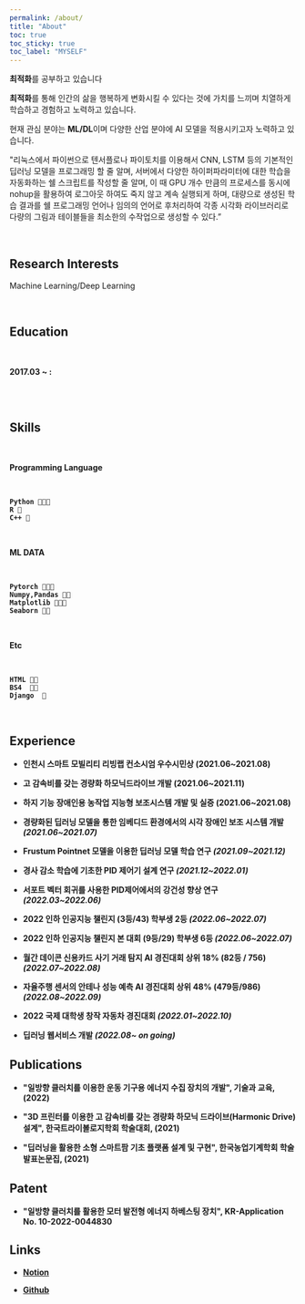 ```yaml
---
permalink: /about/
title: "About"
toc: true
toc_sticky: true
toc_label: "MYSELF"
---
```


**최적화**를 공부하고 있습니다

**최적화**를 통해 인간의 삶을 행복하게 변화시킬 수 있다는 것에 가치를 느끼며 치열하게 학습하고 경험하고 노력하고 있습니다.

현재 관심 분야는 **ML/DL**이며 다양한 산업 분야에 AI 모델을 적용시키고자 노력하고 있습니다.


"리눅스에서 파이썬으로 텐서플로나 파이토치를 이용해서 CNN, LSTM 등의 기본적인 딥러닝 모델을 프로그래밍 할 줄 알며, 서버에서 다양한 하이퍼파라미터에 대한 학습을 자동화하는 쉘 스크립트를 작성할 줄 알며, 이 때 GPU 개수 만큼의 프로세스를 동시에 nohup을 활용하여 로그아웃 하여도 죽지 않고 계속 실행되게 하며, 대량으로 생성된 학습 결과를 쉘 프로그래밍 언어나 임의의 언어로 후처리하여 각종 시각화 라이브러리로 다량의 그림과 테이블들을 최소한의 수작업으로 생성할 수 있다.”




<br/>

## **Research Interests**

Machine Learning/Deep Learning



<br/>

## **Education**

<br/>

<b> 2017.03 ~ :  <b>

<br/>


<!--## **Work Experience** -->


<br/>


## **Skills**

<br/>

**Programming Language**

<br/>

    Python 💚💚💚
    R 💚
    C++ 💚
    
<br/>

**ML DATA**

<br/>
    
    Pytorch 💚💚💚
    Numpy,Pandas 💚💚
    Matplotlib 💚💚💚
    Seaborn 💚💚
    
<br/>

**Etc**

<br/>

    HTML 💚💚
    BS4  💚💚
    Django  💚
    
<br/>
    

<!--## **Certifications** -->

  
## **Experience**
  

 -  인천시 스마트 모빌리티 리빙랩 컨소시엄 우수시민상 (2021.06~2021.08)
  

  
 -  고 감속비를 갖는 경량화 하모닉드라이브 개발 (2021.06~2021.11)
  
  

 - 하지 기능 장애인용 농작업 지능형 보조시스템 개발 및 실증 (2021.06~2021.08)
  

     
 - 경량화된 딥러닝 모델을 통한 임베디드 환경에서의 시각 장애인 보조 시스템 개발 *(2021.06~2021.07)*
  

  
 - Frustum Pointnet 모델을 이용한 딥러닝 모델 학습 연구 *(2021.09~2021.12)*
  

  
 - 경사 감소 학습에 기초한 PID 제어기 설계 연구 *(2021.12~2022.01)*
  
  
 - 서포트 벡터 회귀를 사용한 PID제어에서의 강건성 향상 연구 *(2022.03~2022.06)*
  
  
 - 2022 인하 인공지능 챌린지 (3등/43) 학부생 2등 *(2022.06~2022.07)*
  
  
 - 2022 인하 인공지능 챌린지 본 대회 (9등/29) 학부생 6등 *(2022.06~2022.07)*
  
  
 - 월간 데이콘 신용카드 사기 거래 탐지 AI 경진대회 상위 18% (82등 / 756) *(2022.07~2022.08)*
  
  
 - 자율주행 센서의 안테나 성능 예측 AI 경진대회 상위 48% (479등/986) *(2022.08~2022.09)*

  
 - 2022 국제 대학생 창작 자동차 경진대회 *(2022.01~2022.10)*
  
  
 - 딥러닝 웹서비스 개발 *(2022.08~ on going)*
  
  
## **Publications**
  
  - "일방향 클러치를 이용한 운동 기구용 에너지 수집 장치의 개발", 기술과 교육, (2022)

  - "3D 프린터를 이용한 고 감속비를 갖는 경량화 하모닉 드라이브(Harmonic Drive) 설계", 한국트라이볼로지학회 학술대회, (2021)

  - "딥러닝을 활용한 소형 스마트팜 기초 플랫폼 설계 및 구현", 한국농업기계학회 학술발표논문집, (2021) 
  
  

## **Patent**
  
  - "일방향 클러치를 활용한 모터 발전형 에너지 하베스팅 장치", KR-Application No. 10-2022-0044830
  
  

## Links
  
- [**Notion**]( )
  
- [**Github**](https://github.com/cheon12)

    
    
